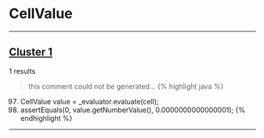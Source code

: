 # CellValue

***

## [Cluster 1](./1)
1 results
> this comment could not be generated...
{% highlight java %}
97. CellValue value = _evaluator.evaluate(cell);
98. assertEquals(0, value.getNumberValue(), 0.0000000000000001);
{% endhighlight %}

***

